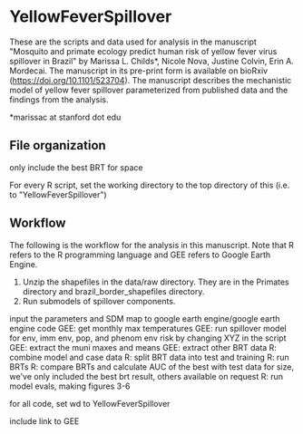 # YellowFeverSpillover
These are the scripts and data used for analysis in the manuscript "Mosquito and primate ecology predict human risk of yellow fever virus spillover in Brazil" by Marissa L. Childs*, Nicole Nova, Justine Colvin, Erin A. Mordecai. The manuscript in its pre-print form is available on bioRxiv (https://doi.org/10.1101/523704). The manuscript describes the mechanistic model of yellow fever spillover parameterized from published data and the findings from the analysis.

*marissac at stanford dot edu

## File organization 

only include the best BRT for space

For every R script, set the working directory to the top directory of this (i.e. to "YellowFeverSpillover")

## Workflow

The following is the workflow for the analysis in this manuscript. Note that R refers to the R programming language and GEE refers to Google Earth Engine. 

1. Unzip the shapefiles in the data/raw directory. They are in the Primates directory and brazil_border_shapefiles directory. 
2. Run submodels of spillover components. 

input the parameters and SDM map to google earth engine/google earth engine code
GEE: get monthly max temperatures
GEE: run spillover model  for env, imm env, pop, and phenom env risk by changing XYZ in the script
GEE: extract the muni maxes and means 
GEE: extract other BRT data 
R: combine model and case data 
R: split BRT data into test and training
R: run BRTs
R: compare BRTs and calculate AUC of the best with test data
for size, we've only included the best brt result, others available on request
R: run model evals, making figures 3-6

for all code, set wd to YellowFeverSpillover 

include link to GEE